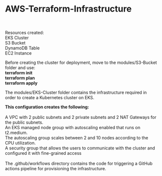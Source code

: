 # AWS-Terraform-Infrastructure
<br><br>
Resources created:<br>
EKS Cluster<br>
S3 Bucket<br>
DynamoDB Table<br>
EC2 Instance<br>

Before creating the cluster for deployment, move to the modules/S3-Bucket folder and use:<br>
<b>terraform init</b><br>
<b>terraform plan</b><br>
<b>terraform apply</b><br>

The modules/EKS-Cluster folder contains the infrastructure required in order to create a Kubernetes cluster on EKS.<br>

<b>This configuration creates the following:</b><br><br>
A VPC with 2 public subnets and 2 private subnets and 2 NAT Gateways for the public subnets.<br>
An EKS managed node group with autoscaling enabled that runs on t2.medium.<br>
The autoscaling group scales between 2 and 10 nodes according to the CPU utilization.<br>
A security group that allows the users to communicate with the cluster and configured it with fine-grained access<br>
<br>
The .github/workflows directory contains the code for triggering a GitHub actions pipeline for provisioning the infrastructure.

